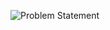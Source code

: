 ![Problem Statement](https://github.com/user-attachments/assets/57204435-c81a-452e-83ff-8d120a9ef281)
